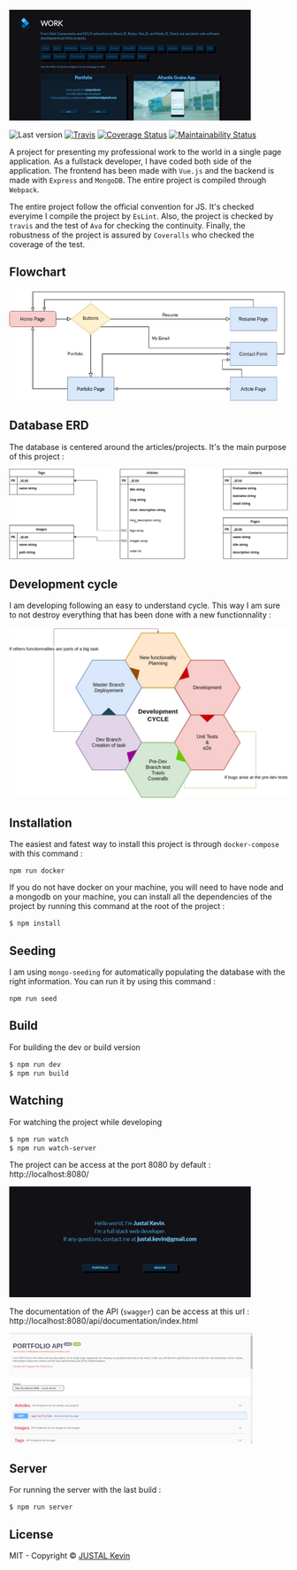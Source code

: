 ![Alt text](documentation/imgs/project/portfolio.jpg?raw=true "PORTFOLIO-PORTFOLIO")

![Last version](https://img.shields.io/github/v/tag/justalk/portfolio.svg?style=flat-square)
[![Travis](https://img.shields.io/travis/com/justalk/portfolio.svg?style=flat-square)](https://travis-ci.com/github/JustalK/portfolio)
[![Coverage Status](https://coveralls.io/repos/github/JustalK/PORTFOLIO/badge.svg?branch=master&style=flat-square)](https://coveralls.io/github/JustalK/PORTFOLIO?branch=master)
[![Maintainability Status](https://api.codeclimate.com/v1/badges/45c256d13f79636ec78f/maintainability)](https://codeclimate.com/github/JustalK/PORTFOLIO/maintainability)

A project for presenting my professional work to the world in a single page application. As a fullstack developer, I have coded both side of the application. The frontend has been made with `Vue.js` and the backend is made with `Express` and `MongoDB`. The entire project is compiled through `Webpack`.

The entire project follow the official convention for JS. It's checked everyime I compile the project by `EsLint`. Also, the project is checked by `travis` and the test of `Ava` for checking the continuity. Finally, the robustness of the project is assured by `Coveralls` who checked the coverage of the test.

## Flowchart

![Alt text](documentation/management/flowchart.jpg?raw=true "PORTFOLIO-Flowchart")

## Database ERD

The database is centered around the articles/projects. It's the main purpose of this project :

![Alt text](documentation/management/database.jpg?raw=true "PORTFOLIO-ERD")

## Development cycle

I am developing following an easy to understand cycle. This way I am sure to not destroy everything that has been done with a new functionnality :

![Alt text](documentation/management/cycle.jpg?raw=true "PORTFOLIO-CYCLE")

## Installation

The easiest and fatest way to install this project is through `docker-compose` with this command :

```
npm run docker
```

If you do not have docker on your machine, you will need to have node and a mongodb on your machine, you can install all the dependencies of the project by running this command at the root of the project :
```
$ npm install
```

## Seeding

I am using `mongo-seeding` for automatically populating the database with the right information. You can run it by using this command :

```
npm run seed
```

## Build

For building the dev or build version
```
$ npm run dev
$ npm run build
```

## Watching

For watching the project while developing
```
$ npm run watch
$ npm run watch-server
```

The project can be access at the port 8080 by default :
http://localhost:8080/

![Alt text](documentation/imgs/project/home.jpg?raw=true "PORTFOLIO-HOME")

The documentation of the API (`swagger`) can be access at this url :
http://localhost:8080/api/documentation/index.html

![Alt text](documentation/imgs/project/api.jpg?raw=true "PORTFOLIO-PORTFOLIO")

## Server

For running the server with the last build :
```
$ npm run server
```

## License

MIT - Copyright &copy; [JUSTAL Kevin](http://justalk.online/)
